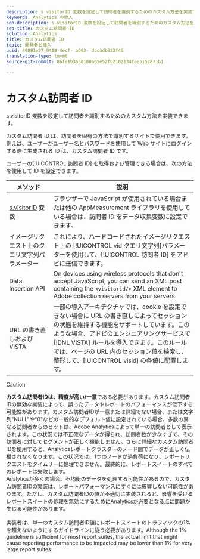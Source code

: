 ```yaml
---
description: s.visitorID 変数を設定して訪問者を識別するためのカスタム方法を実装できます。
keywords: Analytics の導入
seo-description: s.visitorID 変数を設定して訪問者を識別するためのカスタム方法を実装できます。
seo-title: カスタム訪問者 ID
solution: Analytics
title: カスタム訪問者 ID
topic: 開発者と導入
uuid: 49881e27-0418-4ecf- a092- dcc3db923f40
translation-type: tm+mt
source-git-commit: 86fe1b3650100a05e52fb2102134fee515c871b1

---
```



# カスタム訪問者 ID

s.visitorID 変数を設定して訪問者を識別するためのカスタム方法を実装できます。

カスタム訪問者 ID は、訪問者を固有の方法で識別するサイトで使用できます。例えば、ユーザーがユーザー名とパスワードを使用して Web サイトにログインする際に生成される ID は、カスタム訪問者 ID です。

ユーザーの[!UICONTROL 訪問者 ID] を取得および管理できる場合は、次の方法を使用して ID を設定できます。

| メソッド | 説明 |
|---|---|
| [s.visitorID](/help/implement/js-implementation/c-variables/page-variables.md) 変数 | ブラウザーで JavaScript が使用されている場合または他の AppMeasurement ライブラリを使用している場合は、訪問者 ID をデータ収集変数に設定できます。 |
| イメージリクエスト上のクエリ文字列パラメーター | これにより、ハードコードされたイメージリクエスト上の [!UICONTROL vid クエリ文字列]パラメーターを使用して、[!UICONTROL 訪問者 ID] をアドビに送信できます。 |
| Data Insertion API | On devices using wireless protocols that don't accept JavaScript, you can send an XML post containing the `<visitorid/>` XML element to Adobe collection servers from your servers. |
| URL の書き直しおよび VISTA | 一部の導入アーキテクチャでは、cookie を設定できない場合に URL の書き直しによってセッションの状態を維持する機能をサポートしています。このような場合、アドビのエンジニアリングサービスで [!DNL VISTA] ルールを導入できます。このルールでは、ページの URL 内のセッション値を検索し、整形して、[!UICONTROL visid] の各値に配置します。 |
>[!CAUTION]
>**カスタム訪問者IDは、精度が高い/一意**&#x200B;である必要があります。カスタム訪問者IDの無効な実装によって、誤ったデータやレポートのパフォーマンスが低下する可能性があります。カスタム訪問者IDが一意または詳細でない場合、または文字列"NULL"や"0"などの一般的なデフォルト値に設定されている場合、多数の異なる訪問者からのヒットは、Adobe Analyticsによって単一の訪問者として表示されます。この状況では不正確なデータが得られ、訪問者数が少なすぎて、その訪問者に対してセグメントが正しく機能しません。さらに詳細なカスタム訪問者IDを使用すると、Analyticsレポートクラスターのノード間でデータが正しく伝播されなくなります。この状況では、1つのノードが過負荷になり、レポートリクエストをタイムリーに処理できません。最終的に、レポートスイートのすべてのレポートは失敗します。<br>Analyticsが多くの場合、不均衡のデータを処理する可能性があるので、カスタム訪問者IDの実装は、レポートパフォーマンスにすぐには影響しない可能性があります。ただし、カスタム訪問者IDの値が不適切に実装されると、影響を受けるレポートスイートの処理を無効にするためにAnalyticsが必要となる点に問題が生じる可能性があります。</br><br>実装者は、単一のカスタム訪問者ID値にレポートスイートのトラフィックの1%を超えないようにするガイドラインに従う必要があります。Although the 1% guideline is sufficient for most report suites, the actual limit that might cause reporting performance to be impacted may be lower than 1% for very large report suites.</br>
